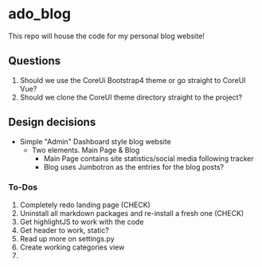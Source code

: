 # ado_blog
This repo will house the code for my personal blog website!

## Questions
1. Should we use the CoreUi Bootstrap4 theme or go straight to CoreUI Vue?
2. Should we clone the CoreUI theme directory straight to the project?

## Design decisions
* Simple "Admin" Dashboard style blog website
  * Two elements. Main Page & Blog
    * Main Page contains site statistics/social media following tracker
    * Blog uses Jumbotron as the entries for the blog posts?


### To-Dos
1. Completely redo landing page (CHECK)
2. Uninstall all markdown packages and re-install a fresh one (CHECK)
3. Get highlightJS to work with the code
4. Get header to work, static?
5. Read up more on settings.py
6. Create working categories view
7. 